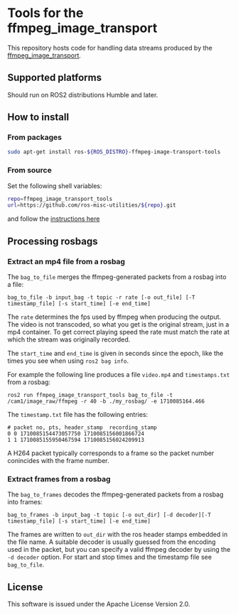 # Tools for the ffmpeg\_image\_transport

This repository hosts code for handling data streams produced by the [ffmpeg_image_transport](https://github.com/ros-misc-utilities/ffmpeg_image_transport.git).

## Supported platforms

Should run on ROS2 distributions Humble and later.

## How to install

### From packages

```bash
sudo apt-get install ros-${ROS_DISTRO}-ffmpeg-image-transport-tools
```

### From source

Set the following shell variables:
```bash
repo=ffmpeg_image_transport_tools
url=https://github.com/ros-misc-utilities/${repo}.git
```
and follow the [instructions here](https://github.com/ros-misc-utilities/.github/blob/master/docs/build_ros_repository.md)

## Processing rosbags

### Extract an mp4 file from a rosbag
The ``bag_to_file`` merges the ffmpeg-generated packets from a rosbag into a file:
```
bag_to_file -b input_bag -t topic -r rate [-o out_file] [-T timestamp_file] [-s start_time] [-e end_time]
```

The ``rate`` determines the fps used by ffmpeg when producing the
output. The video is not transcoded, so what you get is the original
stream, just in a mp4 container. To get correct playing speed the rate must
match the rate at which the stream was originally recorded.

The ``start_time`` and ``end_time`` is given in seconds since the
epoch, like the times you see when using ``ros2 bag info``. 

For example the following line produces a file ``video.mp4`` and ``timestamps.txt`` from a rosbag:
```
ros2 run ffmpeg_image_transport_tools bag_to_file -t /cam1/image_raw/ffmpeg -r 40 -b ./my_rosbag/ -e 1710085164.466
```

The ``timestamp.txt`` file has the following entries:
```
# packet no, pts, header_stamp  recording_stamp
0 0 1710085154473057750 1710085156001866724
1 1 1710085155950467594 1710085156024209913
```
A H264 packet typically corresponds to a frame so the packet number
conincides with the  frame number.

### Extract frames from a rosbag
The ``bag_to_frames`` decodes the ffmpeg-generated packets from a rosbag into frames:
```
bag_to_frames -b input_bag -t topic [-o out_dir] [-d decoder][-T timestamp_file] [-s start_time] [-e end_time]
```
The frames are written to ``out_dir`` with the ros header stamps embedded in the file name. A suitable decoder is usually guessed from the encoding used in the packet, but you can specify a valid ffmpeg decoder by using the ``-d decoder`` option. For start and stop times and the timestamp file see ``bag_to_file``.

## License

This software is issued under the Apache License Version 2.0.

